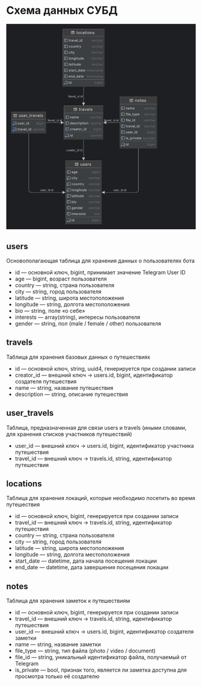 # Схема данных СУБД

![](database_schema.png)
## users
Основополагающая таблица для хранения данных о пользователях бота
* id — основной ключ, bigint, принимает значение Telegram User ID
* age — bigint, возраст пользователя
* country — string, страна пользователя
* city — string, город пользователя
* latitude — string, широта местоположения
* longitude — string, долгота местоположения
* bio — string, поле «о себе»
* interests — array(string), интересы пользователя
* gender — string, пол (male / female / other) пользователя

## travels
Таблица для хранения базовых данных о путешествиях
* id — основной ключ, string, uuid4, генерируется при создании записи
* creator_id — внешний ключ -> users.id, bigint, идентификатор создателя путешествия
* name — string, название путешествия
* description — string, описание путешествия

## user_travels
Таблица, предназначенная для связи users и travels (иными словами, для хранения списков участников путешествий)
* user_id — внешний ключ -> users.id, bigint, идентификатор участника путешествия
* travel_id — внешний ключ -> travels.id, string, идентификатор путешествия

## locations
Таблица для хранения локаций, которые необходимо посетить во время путешествия
* id — основной ключ, bigint, генерируется при создании записи 
* travel_id — внешний ключ -> travels.id, string, идентификатор путешествия
* country — string, страна пользователя
* city — string, город пользователя
* latitude — string, широта местоположения
* longitude — string, долгота местоположения
* start_date — datetime, дата начала посещения локации
* end_date — datetime, дата завершения посещения локации

## notes
Таблица для хранения заметок к путешествиям
* id — основной ключ, bigint, генерируется при создании записи
* travel_id — внешний ключ -> travels.id, string, идентификатор путешествия
* user_id — внешний ключ -> users.id, bigint, идентификатор создателя заметки
* name — string, название заметки
* file_type — string, тип файла (photo / video / document)
* file_id — string, уникальный идентификатор файла, получаемый от Telegram
* is_private — bool, признак того, является ли заметка доступна для просмотра только её создателю 